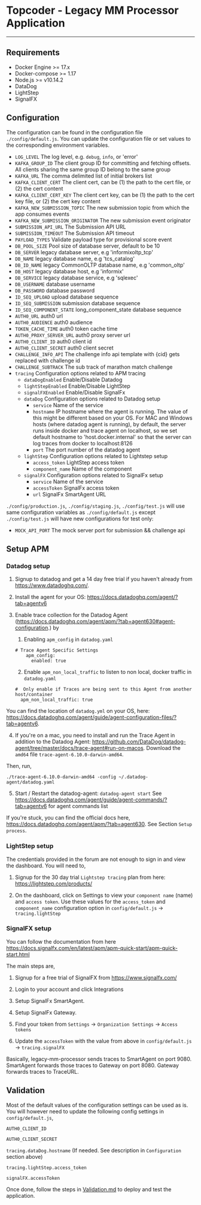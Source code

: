 # Topcoder - Legacy MM Processor Application
----------------------

## Requirements

- Docker Engine >= 17.x
- Docker-compose >= 1.17
- Node.js >= v10.14.2
- DataDog
- LightStep
- SignalFX

## Configuration

The configuration can be found in the configuration file `./config/default.js`.
You can update the configuration file or set values to the corresponding environment variables.

- `LOG_LEVEL` The log level, e.g. `debug`, `info`, or 'error'
- `KAFKA_GROUP_ID` The client group ID for committing and fetching offsets. All clients sharing the same group ID belong to the same group
- `KAFKA_URL` The comma delimited list of initial brokers list
- `KAFKA_CLIENT_CERT` The client cert, can be (1) the path to the cert file, or (2) the cert content
- `KAFKA_CLIENT_CERT_KEY` The client cert key, can be (1) the path to the cert key file, or (2) the cert key content
- `KAFKA_NEW_SUBMISSION_TOPIC` The new submission topic from which the app consumes events
- `KAFKA_NEW_SUBMISSION_ORIGINATOR` The new submission event originator
- `SUBMISSION_API_URL` The Submission API URL
- `SUBMISSION_TIMEOUT` The Submission API timeout
- `PAYLOAD_TYPES` Validate payload type for provisional score event
- `DB_POOL_SIZE` Pool size of database server, default to be 10
- `DB_SERVER` legacy database server, e.g 'informixoltp_tcp'
- `DB_NAME` legacy database name, e.g 'tcs_catalog'
- `DB_ID_NAME` legacy CommonOLTP database name, e.g 'common_oltp'
- `DB_HOST` legacy database host, e.g 'informix'
- `DB_SERVICE` legacy database service, e.g 'sqlexec'
- `DB_USERNAME` database username
- `DB_PASSWORD` database password
- `ID_SEQ_UPLOAD` upload database sequence
- `ID_SEQ_SUBMISSION` submission database sequence
- `ID_SEQ_COMPONENT_STATE` long_component_state database sequence
- `AUTH0_URL` auth0 url
- `AUTH0_AUDIENCE` auth0 audience
- `TOKEN_CACHE_TIME` auth0 token cache time
- `AUTH0_PROXY_SERVER_URL` auth0 proxy server url
- `AUTH0_CLIENT_ID` auth0 client id
- `AUTH0_CLIENT_SECRET` auth0 client secret
- `CHALLENGE_INFO_API` The challenge info api template with {cid} gets replaced with challenge id
- `CHALLENGE_SUBTRACK` The sub track of marathon match challenge 
- `tracing` Configuration options related to APM tracing
    - `dataDogEnabled` Enable/Disable Datadog
    - `lightStepEnabled` Enable/Disable LightStep
    - `signalFXEnabled` Enable/Disable SignalFx
    - `dataDog` Configuration options related to Datadog setup
        - `service` Name of the service
        - `hostname` IP hostname where the agent is running. 
            The value of this might be different based on your OS. 
            For MAC and Windows hosts (where datadog agent is running), by default, the server runs inside docker and trace agent on localhost, so we set default hostname to 'host.docker.internal' so that the server can log traces from docker to localhost:8126
        - `port` The port number of the datadog agent
    - `lightStep` Configuration options related to Lightstep setup
        - `access_token` LightStep access token
        - `component_name` Name of the component
    - `signalFX` Configuration options related to SignalFx setup
        - `service` Name of the service
        - `accessToken` SignalFx access token
        - `url` SignalFx SmartAgent URL

 `./config/production.js`, `./config/staging.js`, `./config/test.js` will use same configuration variables as `./config/default.js` except `./config/test.js` will have new configurations for test only:
- `MOCK_API_PORT` The mock server port for submission && challenge api

## Setup APM

### Datadog setup

1. Signup to datadog and get a 14 day free trial if you haven't already from https://www.datadoghq.com/.

2. Install the agent for your OS: https://docs.datadoghq.com/agent/?tab=agentv6

3. Enable trace collection for the Datadog Agent (https://docs.datadoghq.com/agent/apm/?tab=agent630#agent-configuration.) by 
    
    1. Enabling `apm_config` in `datadog.yaml`

      ```
      # Trace Agent Specific Settings
          apm_config:
            enabled: true
      ```

    2. Enable `apm_non_local_traffic` to listen to non local, docker traffic in `datadog.yaml`

      ```
      #  Only enable if Traces are being sent to this Agent from another host/container
        apm_non_local_traffic: true
      ```

You can find the location of `datadog.yml` on your OS, here: https://docs.datadoghq.com/agent/guide/agent-configuration-files/?tab=agentv6.

4. If you're on a mac, you need to install and run the Trace Agent in addition to the Datadog Agent: https://github.com/DataDog/datadog-agent/tree/master/docs/trace-agent#run-on-macos. Download the `amd64` file `trace-agent-6.10.0-darwin-amd64`.

  Then, run,

  `./trace-agent-6.10.0-darwin-amd64 -config ~/.datadog-agent/datadog.yaml`

5. Start / Restart the datadog-agent: `datadog-agent start`
   See https://docs.datadoghq.com/agent/guide/agent-commands/?tab=agentv6 for agent commands list

If you're stuck, you can find the official docs here, https://docs.datadoghq.com/agent/apm/?tab=agent630. See Section `Setup process`.

### LightStep setup

The credentials provided in the forum are not enough to sign in and view the dashboard. You will need to,

1. Signup for the 30 day trial `Lightstep tracing` plan from here: https://lightstep.com/products/

2. On the dashboard, click on Settings to view your `component name` (name) and `access token`. Use these values for the `access_token` and `component_name` configuration option in `config/default.js` -> `tracing.lightStep`

### SignalFX setup

You can follow the documentation from here https://docs.signalfx.com/en/latest/apm/apm-quick-start/apm-quick-start.html

The main steps are,

1. Signup for a free trial of SignalFX from https://www.signalfx.com/ 

2. Login to your account and click Integrations

3. Setup SignalFx SmartAgent.

4. Setup SignalFx Gateway.

5. Find your token from `Settings` -> `Organization Settings` -> `Access tokens`

6. Update the `accessToken` with the value from above in `config/default.js` -> `tracing.signalFX`

Basically, legacy-mm-processor sends traces to SmartAgent on port 9080. SmartAgent forwards those traces to Gateway on port 8080. Gateway forwards traces to TraceURL.

## Validation

Most of the default values of the configuration settings can be used as is. You will however need to update the following config settings in `config/default.js`,

`AUTH0_CLIENT_ID` 

`AUTH0_CLIENT_SECRET`

`tracing.dataDog.hostname` (If needed. See description in `Configuration` section above)

`tracing.lightStep.access_token`

`signalFX.accessToken`

Once done, follow the steps in [Validation.md](Validation.md) to deploy and test the application.

